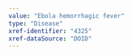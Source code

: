 ```yaml
---
value: "Ebola hemorrhagic fever"
type: "Disease"
xref-identifier: "4325"
xref-dataSource: "DOID"
---
```

